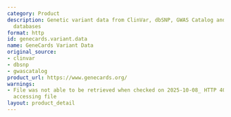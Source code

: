 ```yaml
---
category: Product
description: Genetic variant data from ClinVar, dbSNP, GWAS Catalog and other variant
  databases
format: http
id: genecards.variant.data
name: GeneCards Variant Data
original_source:
- clinvar
- dbsnp
- gwascatalog
product_url: https://www.genecards.org/
warnings:
- File was not able to be retrieved when checked on 2025-10-08_ HTTP 403 error when
  accessing file
layout: product_detail
---
```

